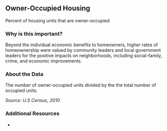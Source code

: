 ## Owner-Occupied Housing
Percent of housing units that are owner-occupied

### Why is this important?
Beyond the individual economic benefits to homeowners, higher rates of homeownership were valued by community leaders and local government leaders for the positive impacts on neighborhoods, including social-family, crime, and economic improvements.

### About the Data
The number of owner-occupied units divided by the the total number of occupied units.

_Source: U.S Census, 2010_

### Additional Resources
+ 
